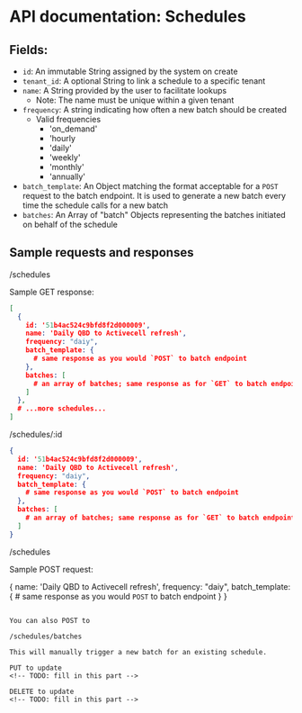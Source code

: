 # API documentation: Schedules

## Fields:

* `id`: An immutable String assigned by the system on create
* `tenant_id`: A optional String to link a schedule to a specific tenant
* `name`: A String provided by the user to facilitate lookups
    * Note: The name must be unique within a given tenant
* `frequency`: A string indicating how often a new batch should be created
    * Valid frequencies
        * 'on_demand'
        * 'hourly
        * 'daily'
        * 'weekly'
        * 'monthly'
        * 'annually'
* `batch_template`: An Object matching the format acceptable for a `POST` request to the batch endpoint. It is used to generate a new batch every time the schedule calls for a new batch
* `batches`: An Array of "batch" Objects representing the batches initiated on behalf of the schedule

## Sample requests and responses

/schedules

Sample GET response:

```json
[
  {
    id: '51b4ac524c9bfd8f2d000009',
    name: 'Daily QBD to Activecell refresh',
    frequency: "daiy",
    batch_template: {
      # same response as you would `POST` to batch endpoint
    },
    batches: [
      # an array of batches; same response as for `GET` to batch endpoint
    ]
  },
  # ...more schedules...
]
```

/schedules/:id

```json
{
  id: '51b4ac524c9bfd8f2d000009',
  name: 'Daily QBD to Activecell refresh',
  frequency: "daiy",
  batch_template: {
    # same response as you would `POST` to batch endpoint
  },
  batches: [
    # an array of batches; same response as for `GET` to batch endpoint
  ]
}
```

/schedules

Sample POST request:

{
  name: 'Daily QBD to Activecell refresh',
  frequency: "daiy",
  batch_template: {
    # same response as you would `POST` to batch endpoint
  }
}

```

You can also POST to

/schedules/batches

This will manually trigger a new batch for an existing schedule.

PUT to update
<!-- TODO: fill in this part -->

DELETE to update
<!-- TODO: fill in this part -->
